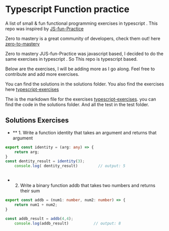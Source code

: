 # Typescript Function practice


A list of small & fun functional programming exercises in  typescript . This repo was inspired by [JS-fun-Practice](https://github.com/zero-to-mastery/JS_Fun_Practice)  

Zero to mastery is a great community of developers, check them out! here [zero-to-mastery](https://github.com/zero-to-mastery)



Zero to mastery JUS-fun-Practice  was javascript based, I decided to do the same exercises in typescript . So This repo is typescript based.


Below are the exercises, I will be adding more as I go along. Feel free to contribute and add more exercises.

You can find the solutions in the solutions folder.
You also find  the exercises  here [typescript-exercises](Exercises.md)

The is  the markdown file for the exercises [typescript-exercises](Exercises.md). 
you can find the code in the solutions folder. And all the test in the test folder.


##   Solutions   Exercises  

- **  1.    Write a function identity that takes an argument and returns that argument

```typescript
export const identity = (arg: any) => {
    return arg;
}
const dentity_result = identity(3);
    console.log( dentity_result)         // output: 5



```

-   2. Write a binary function addb that takes two 
numbers and returns their sum

```typescript
export const addb = (num1: number, num2: number) => {
    return num1 + num2;
}

const addb_result = addb(4,4);
    console.log(addb_result)           // output: 8

``` 


